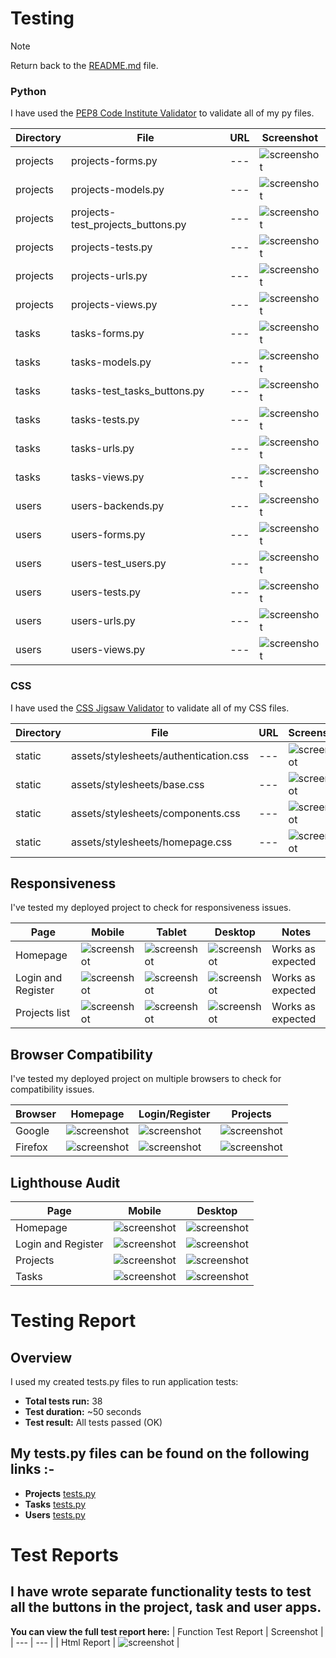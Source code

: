 # Testing

> [!NOTE]
> Return back to the [README.md](/README.md) file.

### Python

I have used the [PEP8 Code Institute Validator](https://pep8ci.herokuapp.com/) to validate all of my py files.

| Directory | File | URL | Screenshot |
| --- | --- | --- | --- |
| projects | projects-forms.py | --- | ![screenshot](./documentation/test_reports/projects_app_linted/projects_forms_CI_linted.png) |
| projects | projects-models.py | --- | ![screenshot](./documentation/test_reports/projects_app_linted/projects_models_CI_linted.png) |
| projects | projects-test_projects_buttons.py | --- | ![screenshot](./documentation/test_reports/projects_app_linted/projects_test_project_buttons_CI_linted.png) |
| projects | projects-tests.py | --- | ![screenshot](./documentation/test_reports/projects_app_linted/projects_tests_CI_linted.png) |
| projects | projects-urls.py | --- | ![screenshot](./documentation/test_reports/projects_app_linted/projects_urls_CI_linted.png) |
| projects | projects-views.py | --- | ![screenshot](./documentation/test_reports/projects_app_linted/projects_views_CI_linted.png) |
| tasks | tasks-forms.py | --- | ![screenshot](./documentation/test_reports/tasks_app_linted/tasks_forms_CI_linted.png) |
| tasks | tasks-models.py | --- | ![screenshot](./documentation/test_reports/tasks_app_linted/tasks_models_CI_linted.png) |
| tasks | tasks-test_tasks_buttons.py | --- | ![screenshot](./documentation/test_reports/tasks_app_linted/tasks_test_tasks_buttons_CI_linted.png) |
| tasks | tasks-tests.py | --- | ![screenshot](./documentation/test_reports/tasks_app_linted/tasks_tests_CI_linted.png) |
| tasks | tasks-urls.py | --- | ![screenshot](./documentation/test_reports/tasks_app_linted/tasks_urls_CI_linted.png) |
| tasks | tasks-views.py | --- | ![screenshot](./documentation/test_reports/tasks_app_linted/tasks_views_CI_linted.png) |
| users | users-backends.py | --- | ![screenshot](./documentation/test_reports/users_app_linted/users_backends_CI_linted.png) |
| users | users-forms.py | --- | ![screenshot](./documentation/test_reports/users_app_linted/users_forms_CI_linted.png) |
| users | users-test_users.py | --- | ![screenshot](./documentation/test_reports/users_app_linted/users_test_users_CI_linted.png) |
| users | users-tests.py | --- | ![screenshot](./documentation/test_reports/users_app_linted/users_tests_CI_linted.png) |
| users | users-urls.py | --- | ![screenshot](./documentation/test_reports/users_app_linted/users_urls_CI_linted.png) |
| users | users-views.py | --- | ![screenshot](./documentation/test_reports/users_app_linted/users_views_CI_linted.png) |

### CSS

I have used the [CSS Jigsaw Validator](https://jigsaw.w3.org/css-validator) to validate all of my CSS files.

| Directory | File | URL | Screenshot |
| --- | --- | --- | --- |
| static | assets/stylesheets/authentication.css | --- | ![screenshot](./documentation/test_reports/stylesheets_linted/css_authentication_w3c_linted.png) |
| static | assets/stylesheets/base.css | --- | ![screenshot](./documentation/test_reports/stylesheets_linted/css_base_w3c_linted.png) |
| static | assets/stylesheets/components.css | --- | ![screenshot](./documentation/test_reports/stylesheets_linted/css_components_w3c_linted.png) |
| static | assets/stylesheets/homepage.css | --- | ![screenshot](./documentation/test_reports/stylesheets_linted/css_homepage_w3c_linted.png) |

## Responsiveness

I've tested my deployed project to check for responsiveness issues.

| Page | Mobile | Tablet | Desktop | Notes |
| --- | --- | --- | --- | --- |
| Homepage | ![screenshot](./documentation/responsive/pms-homepage-responsive-mobile.png) | ![screenshot](./documentation/responsive/pms-homepage-responsive-tablet.png) | ![screenshot](./documentation/responsive/pms-homepage-responsive-laptop.png) | Works as expected |
| Login and Register | ![screenshot](./documentation/responsive/pms-login-register-responsive-mobile.png) | ![screenshot](./documentation/responsive/pms-login-register-responsive-tablet.png) | ![screenshot](./documentation/responsive/pms-login-register-responsive-laptop.png) | Works as expected |
| Projects list | ![screenshot](./documentation/responsive/pms-projects-list-responsive-mobile.png) | ![screenshot](./documentation/responsive/pms-projects-list-responsive-tablet.png) | ![screenshot](./documentation/responsive/pms-projects-list-responsive-laptop.png) | Works as expected |

## Browser Compatibility

I've tested my deployed project on multiple browsers to check for compatibility issues.

| Browser | Homepage | Login/Register | Projects |
| --- | --- | --- | --- |
| Google | ![screenshot](./documentation/browser/google.png) | ![screenshot](./documentation/browser/google-login.png) | ![screenshot](./documentation/browser/google-projects.png) | Works as expected |
| Firefox | ![screenshot](./documentation/browser/firefox.png) | ![screenshot](./documentation/browser/firefox-login.png) | ![screenshot](./documentation/browser/firefox-projects.png) | Works as expected |

## Lighthouse Audit

| Page | Mobile | Desktop |
| --- | --- | --- |
| Homepage | ![screenshot](./documentation/lighthouse/mobile/pms-lighthouse-homepage-mobile.png) | ![screenshot](./documentation/lighthouse/desktop/pms-lighthouse-homepage-desktop.png) |
| Login and Register | ![screenshot](./documentation/lighthouse/mobile/pms-lighthouse-loginandregister-mobile.png) | ![screenshot](./documentation/lighthouse/desktop/pms-lighthouse-loginandregister-desktop.png) |
| Projects | ![screenshot](./documentation/lighthouse/mobile/pms-lighthouse-projects-mobile.png) | ![screenshot](./documentation/lighthouse/desktop/pms-lighthouse-projects-desktop.png) |
| Tasks | ![screenshot](./documentation/lighthouse/mobile/pms-lighthouse-tasks-mobile.png) | ![screenshot](./documentation/lighthouse/desktop/pms-lighthouse-tasks-desktop.png) |


# Testing Report

## Overview

I used my created tests.py files to run application tests:

- **Total tests run:** 38  
- **Test duration:** ~50 seconds  
- **Test result:** All tests passed (OK)  

## My tests.py files can be found on the following links :-
- **Projects** [tests.py](./projects/tests.py)
- **Tasks** [tests.py](./tasks/tests.py)
- **Users** [tests.py](./users/tests.py)

# Test Reports

## I have wrote separate functionality tests to test all the buttons in the project, task and user apps.

**You can view the full test report here:**
| Function Test Report | Screenshot |
| --- | --- |
| Html Report | ![screenshot](./documentation/test_reports/test_results_report_html_screenshots.png) |

